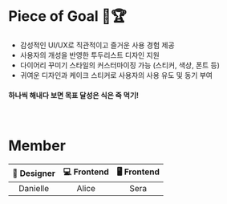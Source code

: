 # Piece of Goal 🎂🏆 
<ul>
  <li>감성적인 UI/UX로 직관적이고 즐거운 사용 경험 제공</li>
  <li>사용자의 개성을 반영한 투두리스트 디자인 지원</li>
  <li>다이어리 꾸미기 스타일의 커스터마이징 가능 (스티커, 색상, 폰트 등)</li>
  <li>귀여운 디자인과 케이크 스티커로 사용자의 사용 유도 및 동기 부여</li>
</ul>

#### 하나씩 해내다 보면 목표 달성은 식은 죽 먹기!
<br/>

# Member
<table>
  <thead>
    <tr align="center">
      <th>🎨 Designer</th>
      <th>💻 Frontend</th>
      <th>🖥️ Frontend</th>
    </tr>
  </thead>
  <tbody>
    <tr align="center">
      <td>Danielle</td>
      <td>Alice</td>
      <td>Sera</td>
    </tr>
  </tbody>
</table>

